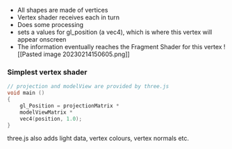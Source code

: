 - All shapes are made of vertices  
- Vertex shader receives each in turn  
- Does some processing  
- sets a values for gl_position (a vec4), which is where this vertex will appear onscreen  
- The information eventually reaches the Fragment Shader for this vertex
![[Pasted image 20230214150605.png]]

### Simplest vertex shader
```c
// projection and modelView are provided by three.js  
void main ()  
{  
	gl_Position = projectionMatrix *  
	modelViewMatrix *  
	vec4(position, 1.0);  
}
```
three.js also adds light data, vertex colours, vertex normals etc.

